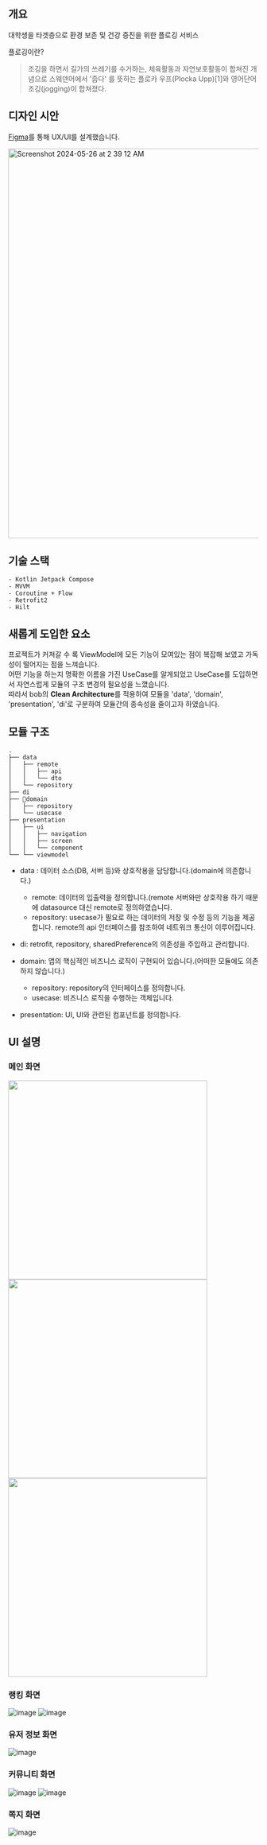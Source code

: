 ## 개요
대학생을 타겟층으로 환경 보존 및 건강 증진을 위한 플로깅 서비스

플로깅이란?
> 조깅을 하면서 길가의 쓰레기를 수거하는, 체육활동과 자연보호활동이 합쳐진 개념으로 스웨덴어에서 '줍다' 를 뜻하는 플로카 우프(Plocka Upp)[1]와 영어단어 조깅(jogging)이 합쳐졌다.


## 디자인 시안
[Figma](https://www.figma.com/design/dr822h0CiI70MiO0Tj9hxF/Project_PLANET?node-id=0-1&t=sR8qCeAZXWQftb1L-0)를 통해 UX/UI를 설계했습니다.
<br> 

<img width="784" alt="Screenshot 2024-05-26 at 2 39 12 AM" src="https://github.com/DaeYoungee/CodingTest/assets/121485300/a96a3b90-88d3-4968-97ec-a31f700bf8cb">

## 기술 스택
```
- Kotlin Jetpack Compose
- MVVM
- Coroutine + Flow
- Retrofit2
- Hilt
```

## 새롭게 도입한 요소 
프로젝트가 커져갈 수 록 ViewModel에 모든 기능이 모여있는 점이 복잡해 보였고 가독성이 떨어지는 점을 느껴습니다.  
어떤 기능을 하는지 명확한 이름을 가진 UseCase를 알게되었고 UseCase를 도입하면서 자연스럽게 모듈의 구조 변경의 필요성을 느꼈습니다.  
따라서 bob의 **Clean Architecture**를 적용하여 모듈을 'data', 'domain', 'presentation', 'di'로 구분하여 모듈간의 종속성을 줄이고자 하였습니다.
<br> 

## 모듈 구조
```
.
├── data
│   ├── remote
│   │   ├── api
│   │   └── dto
│   └── repository
├── di
├── domain
│   ├── repository
│   └── usecase
├── presentation
│   ├── ui
│   │   ├── navigation
│   │   ├── screen
│   │   └── component
└── └── viewmodel
```

- data : 데이터 소스(DB, 서버 등)와 상호작용을 담당합니다.(domain에 의존합니다.)
  - remote: 데이터의 입출력을 정의합니다.(remote 서버와만 상호작용 하기 때문에 datasource 대신 remote로 정의하였습니다.
  - repository: usecase가 필요로 하는 데이터의 저장 및 수정 등의 기능을 제공합니다. remote의 api 인터페이스를 참조하여 네트워크 통신이 이루어집니다.

- di: retrofit, repository, sharedPreference의 의존성을 주입하고 관리합니다.
- domain: 앱의 핵심적인 비즈니스 로직이 구현되어 있습니다.(어떠한 모듈에도 의존하지 않습니다.)
  - repository: repository의 인터페이스를 정의합니다.
  - usecase: 비즈니스 로직을 수행하는 객체입니다.
- presentation: UI, UI와 관련된 컴포넌트를 정의합니다.

## UI 설명

### 메인 화면
<img src="https://github.com/DaeYoungee/CodingTest/assets/121485300/6b54aeb2-c473-46ff-be19-d9c84d0aaf5e" width="400">
<img src="https://github.com/DaeYoungee/CodingTest/assets/121485300/3071279f-d867-458c-b27d-d55e0daa5f4c" width="400">
<img src="https://github.com/DaeYoungee/CodingTest/assets/121485300/c3516782-57cd-4f16-a6e5-1fc07dcee67d" width="400">


### 랭킹 화면
![image](https://github.com/TUK-SW-capstone-2023-PLANET/PLANET_frontend/assets/121485300/f995392f-3797-4078-bd63-f508c7042eeb)
![image](https://github.com/DaeYoungee/CodingTest/assets/121485300/82eb6726-b85b-4086-aef7-18e8583b1b31)

### 유저 정보 화면
![image](https://github.com/DaeYoungee/CodingTest/assets/121485300/558e1afa-4de5-4cbf-9850-3d18f37b6554)

### 커뮤니티 화면
![image](https://github.com/DaeYoungee/CodingTest/assets/121485300/24b6e7ab-752a-411c-9378-07f7bcdb66ce)
![image](https://github.com/DaeYoungee/CodingTest/assets/121485300/b03a70f6-0bb0-4c36-b302-72c4e0fc2b82)

### 쪽지 화면
![image](https://github.com/DaeYoungee/CodingTest/assets/121485300/f90bb9c1-1734-4b15-9230-ce8188ec9a01)

